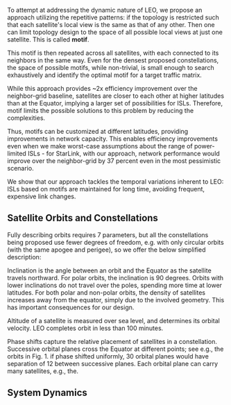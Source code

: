 To attempt at addressing the dynamic nature of LEO, we propose an approach utilizing the repetitive patterns: if the topology is restricted such that each satellite's local view is the same as that of any other. Then one can limit topology design to the space of all possible local views at just one satellite. This is called **motif**.

This motif is then repeated across all satellites, with each connected to its neighbors in the same way. Even for the densest proposed constellations, the space of possible motifs, while non-trivial, is small enough to search exhaustively and identify the optimal motif for a target traffic matrix. 

While this approach provides ~2x efficiency improvement over the neighbor-grid baseline, satellites are closer to each other at higher latitudes than at the Equator, implying a larger set of possibilities for ISLs. Therefore, motif limits the possible solutions to this problem by reducing the complexities.

Thus, motifs can be customized at different latitudes, providing improvements in network capacity. This enables efficiency improvements even when we make worst-case assumptions about the range of power-limited ISLs - for StarLink, with our approach, network performance would improve over the neighbor-grid by 37 percent even in the most pessimistic scenario. 

We show that our approach tackles the temporal variations inherent to LEO: ISLs based on motifs are maintained for long time, avoiding frequent, expensive link changes.

## Satellite Orbits and Constellations
Fully describing orbits requires 7 parameters, but all the constellations being proposed use fewer degrees of freedom, e.g. with only circular orbits (with the same apogee and perigee), so we offer the below simplified description:

Inclination is the angle between an orbit and the Equator as the satellite travels northward. For polar orbits, the inclination is 90 degrees. Orbits with lower inclinations do not travel over the poles, spending more time at lower latitudes. For both polar and non-polar orbits, the density of satellites increases away from the equator, simply due to the involved geometry. This has important consequences for our design. 

Altitude of a satellite is measured over sea level, and determines its orbital velocity. LEO completes orbit in less than 100 minutes. 

Phase shifts capture the relative placement of satellites in a constellation. Successive orbital planes cross the Equator at different points; see e.g., the orbits in Fig. 1. if phase shifted uniformly, 30 orbital planes would have separation of 12 between successive planes. Each orbital plane can carry many satellites, e.g., the. 

## System Dynamics


